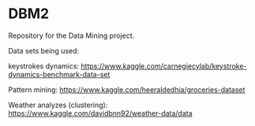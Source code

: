 # DBM2
Repository for the Data Mining project.


Data sets being used:

keystrokes dynamics:
https://www.kaggle.com/carnegiecylab/keystroke-dynamics-benchmark-data-set

Pattern mining: 
https://www.kaggle.com/heeraldedhia/groceries-dataset

Weather analyzes (clustering):
https://www.kaggle.com/davidbnn92/weather-data/data
